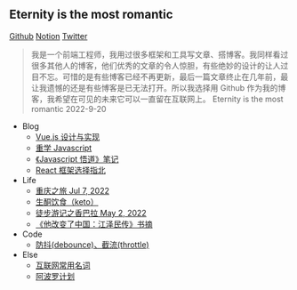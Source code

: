 ## Eternity is the most romantic

[Github](https://github.com/exposir) [Notion](https://exposir.notion.site) [Twitter](https://twitter.com/ExposirM)

> 我是一个前端工程师，我用过很多框架和工具写文章、搭博客。我同样看过很多其他人的博客，他们优秀的文章的令人惊胆，有些绝妙的设计的让人过目不忘。可惜的是有些博客已经不再更新，最后一篇文章终止在几年前，最让我遗憾的还是有些博客是已无法打开。所以我选择用 Github 作为我的博客，我希望在可见的未来它可以一直留在互联网上。 Eternity is the most romantic 2022-9-20

- Blog
  - [Vue.js 设计与实现](./docs/Vue.js设计与实现.md)
  - [重学 Javascript](./docs/重学Javascript.md)
  - [《Javascript 悟道》笔记](./docs/《Javascript悟道》笔记.md)
  - [React 框架选择指北](./docs/React框架选择指北.md)
- Life
  - [重庆之旅 Jul 7, 2022](./docs/重庆之旅.md)
  - [生酮饮食（keto）](./docs/生酮饮食keto.md)
  - [徒步游记之香巴拉 May 2, 2022](./docs/徒步游记之香巴拉.md)
  - [《他改变了中国：江泽民传》书摘](./docs/《他改变了中国江泽民传》书摘.md)
- Code
  - [防抖(debounce)、截流(throttle)](./docs/防抖(debounce)截流(throttle).md)
- Else
  - [互联网常用名词](./docs/互联网常用名词.md)
  - [阿波罗计划](./docs/阿波罗计划.md)
